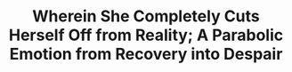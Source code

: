 ---
layout: project
title: Wherein She Completely Cuts Herself Off from Reality; A Parabolic Emotion from Recovery into Despair
blurb: My Bachelors degree dissertation project. An anthology of indefinitely repeatable poetic games.
year: 2024

id: parabolic
category: games
tags: games academia

screenshot-width: 480
screenshot-height: 270
screenshot-thumbnails: true
screenshots: 5

links:
    - text: "itch.io"
      link: "https://kimeraroyal.itch.io/parabolic-emotion"
    - text: "Indiepocalypse #56"
      link: "https://pizzapranks.itch.io/indiepocalypse-56"
    - text: "ACM Hypertext Extended Abstract"
      link: "https://dl.acm.org/doi/10.1145/3648188.3676182"
---